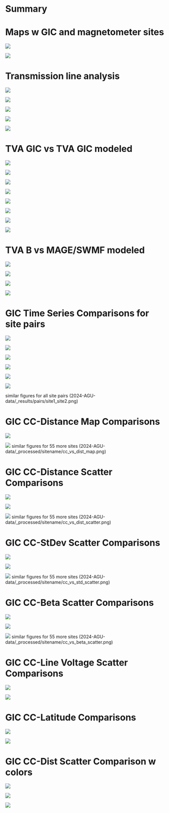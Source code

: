 # Summary

# Maps w GIC and magnetometer sites
![](_map/map.png)

![](_map/map_zoom_tva.png)

# Transmission line analysis

![](_results/transmission_map.png)

![](_results/transmission_std_map.png)

![](_results/trans_lines_TVA.png)

![](_results/trans_lines_count.png)

![](_results/trans_lines_length.png)

# TVA GIC vs TVA GIC modeled

![](_processed/bullrun/GIC_compare_timeseries.png)

![](_processed/bullrun/GIC_compare_correlation.png)

![](_processed/montgomery/GIC_compare_timeseries.png)

![](_processed/montgomery/GIC_compare_correlation.png)

![](_processed/union/GIC_compare_timeseries.png)

![](_processed/union/GIC_compare_correlation.png)

![](_processed/widowscreek/GIC_compare_timeseries.png)

![](_processed/widowscreek/GIC_compare_correlation.png)

# TVA B vs MAGE/SWMF modeled

![](_processed/bullrun/B_compare_timeseries.png)

![](_processed/bullrun/B_compare_correlation.png)

![](_processed/union/B_compare_timeseries.png)

![](_processed/union/B_compare_correlation.png)

# GIC Time Series Comparisons for site pairs

![](_results/pairs/montgomery_bullrun.png)

![](_results/pairs/union_bullrun.png)

![](_results/pairs/union_montgomery.png)

![](_results/pairs/widowscreek_bullrun.png)

![](_results/pairs/widowscreek_montgomery.png)

![](_results/pairs/widowscreek_union.png)

similar figures for all site pairs (2024-AGU-data/_results/pairs/site1_site2.png)

# GIC CC-Distance Map Comparisons

![](_results/cc_vs_dist_map.png)

![](_processed/bullrun/cc_vs_dist_map.png)
similar figures for 55 more sites (2024-AGU-data/_processed/sitename/cc_vs_dist_map.png)

# GIC CC-Distance Scatter Comparisons

![](_results/cc_vs_dist_scatter.png)

![](_results/cc_vs_dist_grid_scatter.png)

![](_processed/bullrun/cc_vs_dist_scatter.png)
similar figures for 55 more sites (2024-AGU-data/_processed/sitename/cc_vs_dist_scatter.png)

# GIC CC-StDev Scatter Comparisons

![](_results/cc_vs_std_scatter.png)

![](_results/cc_vs_std_grid_scatter.png)

![](_processed/bullrun/cc_vs_std_scatter.png)
similar figures for 55 more sites (2024-AGU-data/_processed/sitename/cc_vs_std_scatter.png)

# GIC CC-Beta Scatter Comparisons

![](_results/cc_vs_beta_scatter.png)

![](_results/cc_vs_beta_grid_scatter.png)

![](_processed/bullrun/cc_vs_beta_scatter.png)
similar figures for 55 more sites (2024-AGU-data/_processed/sitename/cc_vs_beta_scatter.png)

# GIC CC-Line Voltage Scatter Comparisons

![](_results/cc_vs_volt_scatter.png)

![](_results/cc_vs_volt_grid_scatter.png)

# GIC CC-Latitude Comparisons

![](_results/cc_vs_lat_scatter.png)

![](_results/cc_vs_lat_grid_scatter.png)

# GIC CC-Dist Scatter Comparison w colors

![](_results/cc_vs_dist_vs_beta_scatter.png)

![](_results/cc_vs_dist_vs_volt_scatter.png)

![](_results/cc_vs_dist_vs_lat_scatter.png)


